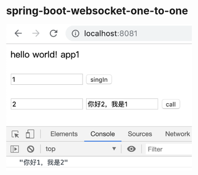 # spring-boot-websocket-one-to-one
![Image text](https://github.com/Until-The-Day/spring-boot-websocket-one-to-one/blob/master/images/%E5%B1%8F%E5%B9%95%E5%BF%AB%E7%85%A7%202019-06-13%2018.02.17.png)
